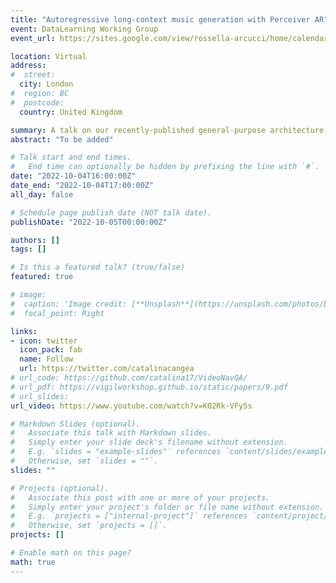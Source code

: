 ```yaml
---
title: "Autoregressive long-context music generation with Perceiver AR"
event: DataLearning Working Group
event_url: https://sites.google.com/view/rossella-arcucci/home/calendar-datalearning

location: Virtual
address:
#  street: 
  city: London
#  region: BC
#  postcode: 
  country: United Kingdom

summary: A talk on our recently-published general-purpose architecture, Perceiver AR, and why long context matters when processing real-world data.
abstract: "To be added"

# Talk start and end times.
#   End time can optionally be hidden by prefixing the line with `#`.
date: "2022-10-04T16:00:00Z"
date_end: "2022-10-04T17:00:00Z"
all_day: false

# Schedule page publish date (NOT talk date).
publishDate: "2022-10-05T00:00:00Z"

authors: []
tags: []

# Is this a featured talk? (true/false)
featured: true

# image:
#  caption: 'Image credit: [**Unsplash**](https://unsplash.com/photos/bzdhc5b3Bxs)'
#  focal_point: Right

links:
- icon: twitter
  icon_pack: fab
  name: Follow
  url: https://twitter.com/catalinacangea
# url_code: https://github.com/catalina17/VideoNavQA/
# url_pdf: https://vigilworkshop.github.io/static/papers/9.pdf
# url_slides: 
url_video: https://www.youtube.com/watch?v=KO2Rk-VFy5s

# Markdown Slides (optional).
#   Associate this talk with Markdown slides.
#   Simply enter your slide deck's filename without extension.
#   E.g. `slides = "example-slides"` references `content/slides/example-slides.md`.
#   Otherwise, set `slides = ""`.
slides: ""

# Projects (optional).
#   Associate this post with one or more of your projects.
#   Simply enter your project's folder or file name without extension.
#   E.g. `projects = ["internal-project"]` references `content/project/deep-learning/index.md`.
#   Otherwise, set `projects = []`.
projects: []

# Enable math on this page?
math: true
---
```

